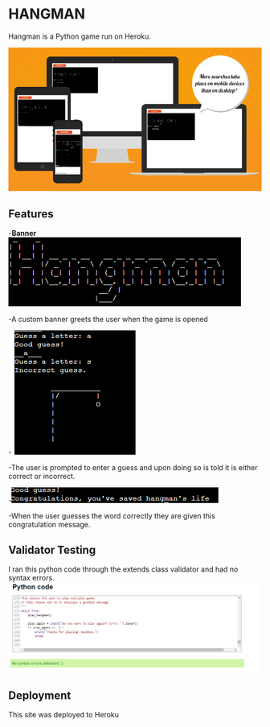 # HANGMAN

Hangman is a Python game run on Heroku.

![Screenshot of Am I Responsive website](/assets/images/responsive.png)


## Features
-__Banner__
![Screenshot of Banner](/assets/images/banner.png)

-A custom banner greets the user when the game is opened

-![Screenshot of Hangman guesses](/assets/images/ghangamn1.png)

-The user is prompted to enter a guess and upon doing so is told it is either correct or incorrect.

-![Screenshot of congratulation message](/assets/images/grats.png)

-When the user guesses the word correctly they are given this congratulation message.


## Validator Testing
I ran this python code through the extends class validator and had no syntax errors.
![Screenshot of validator](/assets/images/good-code.png)

## Deployment
This site was deployed to Heroku